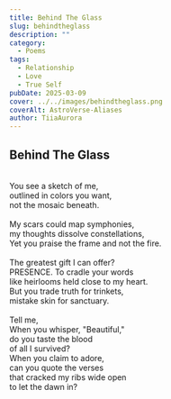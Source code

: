 ```yaml
---
title: Behind The Glass
slug: behindtheglass
description: ""
category:
  - Poems
tags:
  - Relationship
  - Love
  - True Self
pubDate: 2025-03-09
cover: ../../images/behindtheglass.png
coverAlt: AstroVerse-Aliases
author: TiiaAurora
---
```


## Behind The Glass

</br>
You see a sketch of me,</br>
outlined in colors you want,</br>
not the mosaic beneath.</br>
</br>
My scars could map symphonies,</br>
my thoughts dissolve constellations,</br>
Yet you praise the frame and not the fire.</br>
</br>
The greatest gift I can offer?</br>
PRESENCE. To cradle your words</br>
like heirlooms held close to my heart.</br>
But you trade truth for trinkets,</br>
mistake skin for sanctuary.</br>
</br>
Tell me,</br>
When you whisper, "Beautiful,"</br>
do you taste the blood</br>
of all I survived?</br>
When you claim to adore,</br>
can you quote the verses</br>
that cracked my ribs wide open</br>
to let the dawn in?</br>
</br></br>
